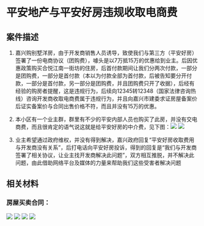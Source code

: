 # 平安地产与平安好房违规收取电商费
## 案件描述
1. 嘉兴购别墅洋房，由于开发商销售人员诱导，致使我们与第三方（平安好房）签署了一份电商协议（团购费），噱头是以7万抵15万的优惠给到业主。后因优惠政策购买合悦江南一街坊的住房，后首付款期间让我们分两次付款，一部分是团购费，一部分是首付款（本以为付款全部为首付款，后被告知要分开付款，一部分是首付款，另一部分是团购费，并且团购费只开了收据），后经有经验的购房者提醒，这是违规行为，后续向12345转12348（国家法律咨询热线）咨询开发商收取电商费属于违规行为，并且向嘉兴市建委求证房屋备案价后证实备案价与合同出售价格不符，而且并没有15万的优惠。
2. 本小区有一个业主群，群里有不少的平安内部人员也购买了此房，并没有交电商费，而且很肯定的语气说这就是给平安好房的中介费，见下图：![](pics/WechatIMG887.jpeg) ![](pics/WechatIMG888.jpeg)

3. 业主希望通过政府维权，并没有得到解决，嘉兴政府回复“平安好房收取费用与开发商没有关系”，后打电话向平安好房投诉，得到的回复是“我们与开发商签署了相关协议，让业主找开发商解决此问题”，双方相互推脱，并不解决此问题，由此借助网络平台及媒体的力量来帮助我们这些受害者解决问题




## 相关材料
### 房屋买卖合同：
![](./IMG_0997.JPG)
![](./IMG_2975.JPG)
![](./IMG_2990.JPG)
![](./IMG_6761.JPG)